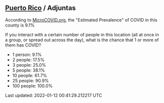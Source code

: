 
## [Puerto Rico](/united-states/puerto-rico) / Adjuntas

According to [MicroCOVID.org](http://microcovid.org),
the "Estimated Prevalence" of COVID in this county is 9.1%

If you interact with a certain number of people in this location
(all at once in a group, or spread out across the day), what is the chance that
1 or more of them has COVID?

- 1 person: 9.1%
- 2 people: 17.5%
- 3 people: 25.0%
- 5 people: 38.1%
- 10 people: 61.7%
- 25 people: 90.9%
- 100 people: 100.0%

Last updated: 2022-01-12 00:41:29.212217 UTC
